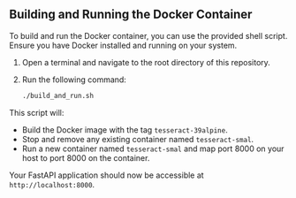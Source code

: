 ## Building and Running the Docker Container

To build and run the Docker container, you can use the provided shell script. Ensure you have Docker installed and running on your system.

1. Open a terminal and navigate to the root directory of this repository.
2. Run the following command:

    ```sh
    ./build_and_run.sh
    ```

This script will:
- Build the Docker image with the tag `tesseract-39alpine`.
- Stop and remove any existing container named `tesseract-smal`.
- Run a new container named `tesseract-smal` and map port 8000 on your host to port 8000 on the container.

Your FastAPI application should now be accessible at `http://localhost:8000`.
